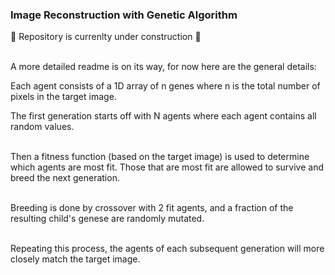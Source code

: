 ### Image Reconstruction with Genetic Algorithm

🔧 Repository is currenlty under construction 🔧 <br><br>

A more detailed readme is on its way, for now here are the general details:

Each agent consists of a 1D array of n genes where n is the total number of pixels in the target image. 

The first generation starts off with N agents where each agent contains all random values.<br><br>

Then a fitness function (based on the target image) is used to determine which agents are most fit.  Those that are most fit are allowed to survive and breed the next generation.  <br><br>

Breeding is done by crossover with 2 fit agents, and a fraction of the resulting child's genese are randomly mutated.<br><br>

Repeating this process, the agents of each subsequent generation will more closely match the target image.  